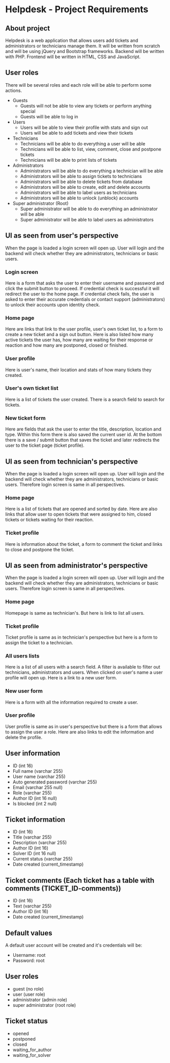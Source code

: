 # Helpdesk - Project Requirements
## About project
Helpdesk is a web application that allows users add tickets and administrators or technicians manage them. It will be written from scratch and will be using jQuery and Bootstrap frameworks.
Backend will be written with PHP. Frontend will be written in HTML, CSS and JavaScript.

## User roles
There will be several roles and each role will be able to perform some actions.
- Guests
  - Guests will not be able to view any tickets or perform anything special
  - Guests will be able to log in
- Users
  - Users will be able to view their profile with stats and sign out
  - Users will be able to add tickets and view their tickets
- Technicians
  - Technicians will be able to do everything a user will be able
  - Technicians will be able to list, view, comment, close and postpone tickets
  - Technicians will be able to print lists of tickets
- Administrators
  - Administrators will be able to do everything a technician will be able
  - Administrators will be able to assign tickets to technicians
  - Administrators will be able to delete tickets from database
  - Administrators will be able to create, edit and delete accounts
  - Administrators will be able to label users as technicians
  - Administrators will be able to unlock (unblock) accounts
- Super administrator (Root)
  - Super administrator will be able to do everything an administrator will be able
  - Super administrator will be able to label users as administrators

## UI as seen from user's perspective
When the page is loaded a login screen will open up. User will login and the backend will check whether they are administrators, technicians or basic users.

### Login screen
Here is a form that asks the user to enter their username and password and click the submit button to proceed. If credential check is successful it will redirect the user to the home page.
If credential check fails, the user is asked to enter their accurate credentials or contact support (administrators) to unlock their accounts upon identity check.

### Home page
Here are links that link to the user profile, user's own ticket list, to a form to create a new ticket and a sign out button. Here is also listed how many active tickets the user has, how many are waiting
for their response or reaction and how many are postponed, closed or finished.

### User profile
Here is user's name, their location and stats of how many tickets they created.

### User's own ticket list
Here is a list of tickets the user created. There is a search field to search for tickets.

### New ticket form
Here are fields that ask the user to enter the title, description, location and type. Within this form there is also saved the current user id.
At the bottom there is a save / submit button that saves the ticket and later redirects the user to the ticket page (ticket profile).

## UI as seen from technician's perspective
When the page is loaded a login screen will open up. User will login and the backend will check whether they are administrators, technicians or basic users.
Therefore login screen is same in all perspectives.

### Home page
Here is a list of tickets that are opened and sorted by date. Here are also links that allow user to open tickets that were assigned to him, closed tickets or tickets waiting for their reaction.

### Ticket profile
Here is information about the ticket, a form to comment the ticket and links to close and postpone the ticket.

## UI as seen from administrator's perspective
When the page is loaded a login screen will open up. User will login and the backend will check whether they are administrators, technicians or basic users.
Therefore login screen is same in all perspectives.

### Home page
Homepage is same as technician's. But here is link to list all users.

### Ticket profile
Ticket profile is same as in technician's perspective but here is a form to assign the ticket to a technician.

### All users lists
Here is a list of all users with a search field. A filter is available to filter out technicians, administrators and users. When clicked on user's name a user profile will open up.
Here is a link to a new user form.

### New user form
Here is a form with all the information required to create a user.

### User profile
User profile is same as in user's perspective but there is a form that allows to assign the user a role. Here are also links to edit the information and delete the profile.

## User information
- ID (int 16)
- Full name (varchar 255)
- User name (varchar 255)
- Auto generated password (varchar 255)
- Email (varchar 255 null)
- Role (varchar 255)
- Author ID (int 16 null)
- Is blocked (int 2 null)

## Ticket information
- ID (int 16)
- Title (varchar 255)
- Description (varchar 255)
- Author ID (int 16)
- Solver ID (int 16 null)
- Current status (varchar 255)
- Date created (current_timestamp)

## Ticket comments (Each ticket has a table with comments (TICKET_ID-comments))
- ID (int 16)
- Text (varchar 255)
- Author ID (int 16)
- Date created (current_timestamp)

## Default values
A default user account will be created and it's credentials will be:
  - Username: root
  - Password: root

## User roles
- guest (no role)
- user (user role)
- administrator (admin role)
- super administrator (root role)

## Ticket status
- opened
- postponed
- closed
- waiting_for_author
- waiting_for_solver
